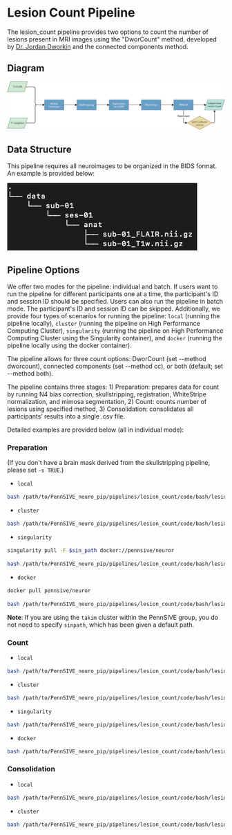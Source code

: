 # Lesion Count Pipeline

The lesion_count pipeline provides two options to count the number of lesions present in MRI images using the "DworCount" method, developed by [Dr. Jordan Dworkin](https://www.ajnr.org/content/early/2018/02/22/ajnr.A5556) and the connected components method.

## Diagram
![Lesion Count Workflow](/pipelines/lesion_count/figure/lesion_count_pipeline.png)

## Data Structure
This pipeline requires all neuroimages to be organized in the BIDS format. An example is provided below:

![Data Structure](/pipelines/lesion_count/figure/data_structure.png)

## Pipeline Options
We offer two modes for the pipeline: individual and batch. If users want to run the pipeline for different participants one at a time, the participant's ID and session ID should be specified. Users can also run the pipeline in batch mode. The participant's ID and session ID can be skipped. Additionally, we provide four types of scenarios for running the pipeline: `local` (running the pipeline locally), `cluster` (running the pipeline on High Performance Computing Cluster), `singularity` (running the pipeline on High Performance Computing Cluster using the Singularity container), and `docker` (running the pipeline locally using the docker container). 

The pipeline allows for three count options: DworCount (set --method dworcount), connected components (set --method cc), or both (default; set --method both). 

The pipeline contains three stages: 1) Preparation: prepares data for count by running N4 bias correction, skullstripping, registration, WhiteStripe normalization, and mimosa segmentation, 2) Count: counts number of lesions using specified method, 3) Consolidation: consolidates all participants’ results into a single .csv file.

Detailed examples are provided below (all in individual mode):

### Preparation

(If you don't have a brain mask derived from the skullstripping pipeline, please set `-s TRUE`.)

-   `local` 
```bash
bash /path/to/PennSIVE_neuro_pip/pipelines/lesion_count/code/bash/lesion_count.sh -m /path/to/project -p sub-001 --ses ses-01 --t1 "*T1w*.nii.gz" --flair "*FLAIR*.nii.gz" -s TRUE --method dworcount --mode individual -c local --toolpath /path/to/PennSIVE_neuro_pip
```

-   `cluster`
```bash
bash /path/to/PennSIVE_neuro_pip/pipelines/lesion_count/code/bash/lesion_count.sh -m /path/to/project -p sub-001 --ses ses-01 --t1 "*T1w*.nii.gz" --flair "*FLAIR*.nii.gz" -s TRUE --method dworcount  --mode individual -c cluster --toolpath /path/to/PennSIVE_neuro_pip
```

-   `singularity` 
```bash
singularity pull -F $sin_path docker://pennsive/neuror
```
```bash
bash /path/to/PennSIVE_neuro_pip/pipelines/lesion_count/code/bash/lesion_count.sh -m /path/to/project -p sub-001 --ses ses-01 --t1 "*T1w*.nii.gz" --flair "*FLAIR*.nii.gz" -s TRUE --method dworcount --mode individual -c singularity --toolpath /path/to/PennSIVE_neuro_pip --sinpath $sin_path
```

-   `docker`
```bash
docker pull pennsive/neuror
```
```bash
bash /path/to/PennSIVE_neuro_pip/pipelines/lesion_count/code/bash/lesion_count.sh -m /path/to/project -p sub-001 --ses ses-01 --t1 "*T1w*.nii.gz" --flair "*FLAIR*.nii.gz" -s TRUE --method dworcount --mode individual -c docker --toolpath /path/to/PennSIVE_neuro_pip 
```


**Note**: If you are using the `takim` cluster within the PennSIVE group, you do not need to specify `sinpath`, which has been given a default path.


### Count

-   `local` 
```bash
bash /path/to/PennSIVE_neuro_pip/pipelines/lesion_count/code/bash/lesion_count.sh -m /path/to/project -p sub-001 --ses ses-01 --step count --method dworcount --mode individual -c local --toolpath /path/to/PennSIVE_neuro_pip
```

-   `cluster`
```bash
bash /path/to/PennSIVE_neuro_pip/pipelines/lesion_count/code/bash/lesion_count.sh -m /path/to/project -p sub-001 --ses ses-01 --step count --method dworcount --mode individual -c cluster --toolpath /path/to/PennSIVE_neuro_pip
```

-   `singularity` 
```bash
bash /path/to/PennSIVE_neuro_pip/pipelines/lesion_count/code/bash/lesion_count.sh -m /path/to/project -p sub-001 --ses ses-01 --step count --method dworcount --mode individual -c singularity --toolpath /path/to/PennSIVE_neuro_pip --sinpath $sin_path
```

-   `docker`
```bash
bash /path/to/PennSIVE_neuro_pip/pipelines/lesion_count/code/bash/lesion_count.sh -m /path/to/project -p sub-001 --ses ses-01 --step count --method dworcount --mode individual -c docker --toolpath /path/to/PennSIVE_neuro_pip 
```

### Consolidation

-   `local` 
```bash
bash /path/to/PennSIVE_neuro_pip/pipelines/lesion_count/code/bash/lesion_count.sh -m /path/to/project --step consolidation --method dworcount -c local --toolpath /path/to/PennSIVE_neuro_pip
```

-   `cluster`
```bash
bash /path/to/PennSIVE_neuro_pip/pipelines/lesion_count/code/bash/lesion_count.sh -m /path/to/project --step consolidation --method dworcount -c cluster --toolpath /path/to/PennSIVE_neuro_pip
```


